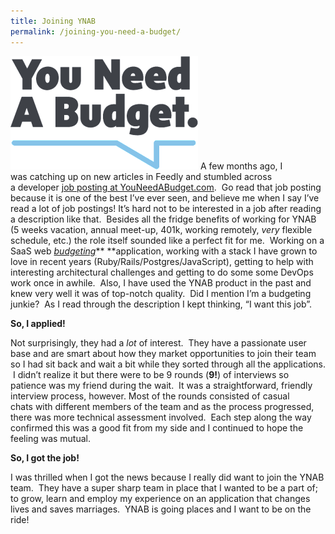 ```yaml
---
title: Joining YNAB
permalink: /joining-you-need-a-budget/
---
```

![YNAB](YNAB_logo-300x181.png#pull-left)
A few months ago, I was catching up on new articles in Feedly and stumbled across a developer [job posting at YouNeedABudget.com](http://www.youneedabudget.com/blog/2015/wanted-a-confidently-humble-full-time-server-side-developer/).  Go read that job posting because it is one of the best I&#8217;ve ever seen, and believe me when I say I&#8217;ve read a lot of job postings! <!--more--> It&#8217;s hard not to be interested in a job after reading a description like that.  Besides all the fridge benefits of working for YNAB (5 weeks vacation, annual meet-up, 401k, working remotely, *very* flexible schedule, etc.) the role itself sounded like a perfect fit for me.  Working on a SaaS web [*budgeting*](/bento-budget/)** **application, working with a stack I have grown to love in recent years (Ruby/Rails/Postgres/JavaScript), getting to help with interesting architectural challenges and getting to do some some DevOps work once in awhile.  Also, I have used the YNAB product in the past and knew very well it was of top-notch quality.  Did I mention I&#8217;m a budgeting junkie?  As I read through the description I kept thinking, &#8220;I want this job&#8221;.

**So, I applied!**

Not surprisingly, they had a *lot* of interest.  They have a passionate user base and are smart about how they market opportunities to join their team so I had sit back and wait a bit while they sorted through all the applications.  I didn&#8217;t realize it but there were to be 9 rounds (**9!**) of interviews so patience was my friend during the wait.  It was a straightforward, friendly interview process, however. Most of the rounds consisted of casual chats with different members of the team and as the process progressed, there was more technical assessment involved.  Each step along the way confirmed this was a good fit from my side and I continued to hope the feeling was mutual.

**So, I got the job!**

I was thrilled when I got the news because I really did want to join the YNAB team.  They have a super sharp team in place that I wanted to be a part of; to grow, learn and employ my experience on an application that changes lives and saves marriages.  YNAB is going places and I want to be on the ride!
